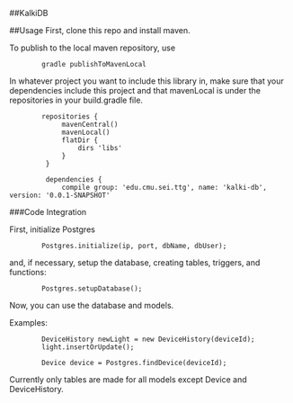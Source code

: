 ##KalkiDB

##Usage
First, clone this repo and install maven.

To publish to the local maven repository, use 

            gradle publishToMavenLocal
            
In whatever project you want to include this library in, make sure that your dependencies include this project and that mavenLocal is under the repositories in your build.gradle file.

            repositories {
                 mavenCentral()
                 mavenLocal()
                 flatDir {
                     dirs 'libs'
                 }
             }
             
             dependencies {
                 compile group: 'edu.cmu.sei.ttg', name: 'kalki-db', version: '0.0.1-SNAPSHOT'


  
###Code Integration

First, initialize Postgres

            Postgres.initialize(ip, port, dbName, dbUser);

and, if necessary, setup the database, creating tables, triggers, and functions:

            Postgres.setupDatabase();

Now, you can use the database and models.

Examples:

            DeviceHistory newLight = new DeviceHistory(deviceId);
            light.insertOrUpdate();
            
            Device device = Postgres.findDevice(deviceId);
            
Currently only tables are made for all models except Device and DeviceHistory.
